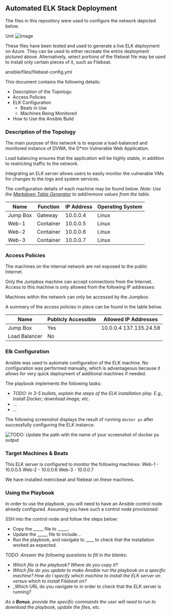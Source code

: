 ## Automated ELK Stack Deployment

The files in this repository were used to configure the network depicted below.

Unit ![image](https://user-images.githubusercontent.com/55418879/123030627-51785200-d3a0-11eb-87e3-ef154f41f1d7.png)

These files have been tested and used to generate a live ELK deployment on Azure. They can be used to either recreate the entire deployment pictured above. Alternatively, select portions of the filebeat file may be used to install only certain pieces of it, such as Filebeat.

  ansible/files/filebeat-config.yml

This document contains the following details:
- Description of the Topologu
- Access Policies
- ELK Configuration
  - Beats in Use
  - Machines Being Monitored
- How to Use the Ansible Build


### Description of the Topology

The main purpose of this network is to expose a load-balanced and monitored instance of DVWA, the D*mn Vulnerable Web Application.

Load balancing ensures that the application will be highly stable, in addition to restricting traffic to the network.

Integrating an ELK server allows users to easily monitor the vulnerable VMs for changes to the logs and system services.


The configuration details of each machine may be found below.
_Note: Use the [Markdown Table Generator](http://www.tablesgenerator.com/markdown_tables) to add/remove values from the table_.

| Name     | Function | IP Address | Operating System |
|----------|----------|------------|------------------|
| Jump Box | Gateway  | 10.0.0.4   | Linux            |
| Web-1    | Container| 10.0.0.5   | Linux            |
| Web-2    | Container| 10.0.0.6   | Linux            |
| Web-3    | Container| 10.0.0.7   | Linux            |

### Access Policies

The machines on the internal network are not exposed to the public Internet. 

Only the Jumpbox machine can accept connections from the Internet. Access to this machine is only allowed from the following IP addresses:

Machines within the network can only be accessed by the Jumpbox.

A summary of the access policies in place can be found in the table below.

| Name     | Publicly Accessible | Allowed IP Addresses |
|----------|---------------------|----------------------|
| Jump Box | Yes                 |10.0.0.4 137.135.24.58|
| Load Balancer | No             |                      |

### Elk Configuration

Ansible was used to automate configuration of the ELK machine. No configuration was performed manually, which is advantageous because it allows for very quick deployment of additional machines if needed.

The playbook implements the following tasks:
- _TODO: In 3-5 bullets, explain the steps of the ELK installation play. E.g., install Docker; download image; etc._
- ...
- ...

The following screenshot displays the result of running `docker ps` after successfully configuring the ELK instance.

![TODO: Update the path with the name of your screenshot of docker ps output](Images/docker_ps_output.png)

### Target Machines & Beats
This ELK server is configured to monitor the following machines:
Web-1 - 10.0.0.5
Web-2 - 10.0.0.6
Web-3 - 10.0.0.7

We have installed metricbeat and filebeat on these machines.

### Using the Playbook
In order to use the playbook, you will need to have an Ansible control node already configured. Assuming you have such a control node provisioned: 

SSH into the control node and follow the steps below:
- Copy the _____ file to _____.
- Update the _____ file to include...
- Run the playbook, and navigate to ____ to check that the installation worked as expected.

_TODO: Answer the following questions to fill in the blanks:_
- _Which file is the playbook? Where do you copy it?_
- _Which file do you update to make Ansible run the playbook on a specific machine? How do I specify which machine to install the ELK server on versus which to install Filebeat on?_
- _Which URL do you navigate to in order to check that the ELK server is running?

_As a **Bonus**, provide the specific commands the user will need to run to download the playbook, update the files, etc._
